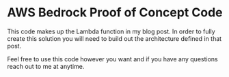 # AWS Bedrock Proof of Concept Code

This code makes up the Lambda function in my blog post. In order to fully create this solution you will need to build out the architecture defined in that post. 

Feel free to use this code however you want and if you have any questions reach out to me at anytime.